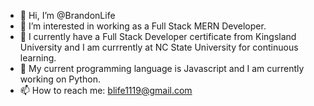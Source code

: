 - 👋 Hi, I’m @BrandonLife
- 👀 I’m interested in working as a Full Stack MERN Developer.
- 💞️ I currently have a Full Stack Developer certificate from Kingsland University and I am currrently at NC State University for continuous learning.
- 🎃 My current programming language is Javascript and I am currently working on Python. 
- 📫 How to reach me: blife1119@gmail.com 

<!---
BrandonLife/BrandonLife is a ✨ special ✨ repository because its `README.md` (this file) appears on your GitHub profile.
You can click the Preview link to take a look at your changes.
--->
